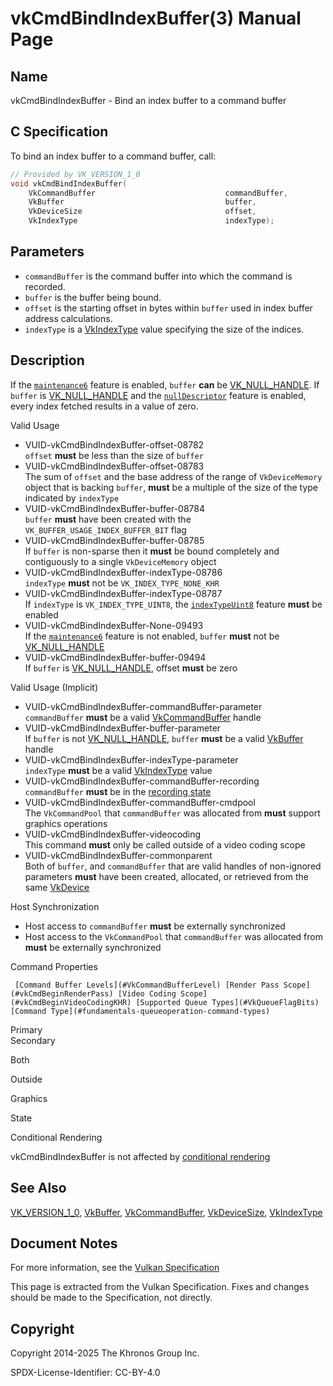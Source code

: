 # vkCmdBindIndexBuffer(3) Manual Page

## Name

vkCmdBindIndexBuffer - Bind an index buffer to a command buffer



## [](#_c_specification)C Specification

To bind an index buffer to a command buffer, call:

```c++
// Provided by VK_VERSION_1_0
void vkCmdBindIndexBuffer(
    VkCommandBuffer                             commandBuffer,
    VkBuffer                                    buffer,
    VkDeviceSize                                offset,
    VkIndexType                                 indexType);
```

## [](#_parameters)Parameters

- `commandBuffer` is the command buffer into which the command is recorded.
- `buffer` is the buffer being bound.
- `offset` is the starting offset in bytes within `buffer` used in index buffer address calculations.
- `indexType` is a [VkIndexType](https://registry.khronos.org/vulkan/specs/latest/man/html/VkIndexType.html) value specifying the size of the indices.

## [](#_description)Description

If the [`maintenance6`](https://registry.khronos.org/vulkan/specs/latest/html/vkspec.html#features-maintenance6) feature is enabled, `buffer` **can** be [VK\_NULL\_HANDLE](https://registry.khronos.org/vulkan/specs/latest/man/html/VK_NULL_HANDLE.html). If `buffer` is [VK\_NULL\_HANDLE](https://registry.khronos.org/vulkan/specs/latest/man/html/VK_NULL_HANDLE.html) and the [`nullDescriptor`](https://registry.khronos.org/vulkan/specs/latest/html/vkspec.html#features-nullDescriptor) feature is enabled, every index fetched results in a value of zero.

Valid Usage

- [](#VUID-vkCmdBindIndexBuffer-offset-08782)VUID-vkCmdBindIndexBuffer-offset-08782  
  `offset` **must** be less than the size of `buffer`
- [](#VUID-vkCmdBindIndexBuffer-offset-08783)VUID-vkCmdBindIndexBuffer-offset-08783  
  The sum of `offset` and the base address of the range of `VkDeviceMemory` object that is backing `buffer`, **must** be a multiple of the size of the type indicated by `indexType`
- [](#VUID-vkCmdBindIndexBuffer-buffer-08784)VUID-vkCmdBindIndexBuffer-buffer-08784  
  `buffer` **must** have been created with the `VK_BUFFER_USAGE_INDEX_BUFFER_BIT` flag
- [](#VUID-vkCmdBindIndexBuffer-buffer-08785)VUID-vkCmdBindIndexBuffer-buffer-08785  
  If `buffer` is non-sparse then it **must** be bound completely and contiguously to a single `VkDeviceMemory` object
- [](#VUID-vkCmdBindIndexBuffer-indexType-08786)VUID-vkCmdBindIndexBuffer-indexType-08786  
  `indexType` **must** not be `VK_INDEX_TYPE_NONE_KHR`
- [](#VUID-vkCmdBindIndexBuffer-indexType-08787)VUID-vkCmdBindIndexBuffer-indexType-08787  
  If `indexType` is `VK_INDEX_TYPE_UINT8`, the [`indexTypeUint8`](#features-indexTypeUint8) feature **must** be enabled
- [](#VUID-vkCmdBindIndexBuffer-None-09493)VUID-vkCmdBindIndexBuffer-None-09493  
  If the [`maintenance6`](#features-maintenance6) feature is not enabled, `buffer` **must** not be [VK\_NULL\_HANDLE](https://registry.khronos.org/vulkan/specs/latest/man/html/VK_NULL_HANDLE.html)
- [](#VUID-vkCmdBindIndexBuffer-buffer-09494)VUID-vkCmdBindIndexBuffer-buffer-09494  
  If `buffer` is [VK\_NULL\_HANDLE](https://registry.khronos.org/vulkan/specs/latest/man/html/VK_NULL_HANDLE.html), offset **must** be zero

Valid Usage (Implicit)

- [](#VUID-vkCmdBindIndexBuffer-commandBuffer-parameter)VUID-vkCmdBindIndexBuffer-commandBuffer-parameter  
  `commandBuffer` **must** be a valid [VkCommandBuffer](https://registry.khronos.org/vulkan/specs/latest/man/html/VkCommandBuffer.html) handle
- [](#VUID-vkCmdBindIndexBuffer-buffer-parameter)VUID-vkCmdBindIndexBuffer-buffer-parameter  
  If `buffer` is not [VK\_NULL\_HANDLE](https://registry.khronos.org/vulkan/specs/latest/man/html/VK_NULL_HANDLE.html), `buffer` **must** be a valid [VkBuffer](https://registry.khronos.org/vulkan/specs/latest/man/html/VkBuffer.html) handle
- [](#VUID-vkCmdBindIndexBuffer-indexType-parameter)VUID-vkCmdBindIndexBuffer-indexType-parameter  
  `indexType` **must** be a valid [VkIndexType](https://registry.khronos.org/vulkan/specs/latest/man/html/VkIndexType.html) value
- [](#VUID-vkCmdBindIndexBuffer-commandBuffer-recording)VUID-vkCmdBindIndexBuffer-commandBuffer-recording  
  `commandBuffer` **must** be in the [recording state](#commandbuffers-lifecycle)
- [](#VUID-vkCmdBindIndexBuffer-commandBuffer-cmdpool)VUID-vkCmdBindIndexBuffer-commandBuffer-cmdpool  
  The `VkCommandPool` that `commandBuffer` was allocated from **must** support graphics operations
- [](#VUID-vkCmdBindIndexBuffer-videocoding)VUID-vkCmdBindIndexBuffer-videocoding  
  This command **must** only be called outside of a video coding scope
- [](#VUID-vkCmdBindIndexBuffer-commonparent)VUID-vkCmdBindIndexBuffer-commonparent  
  Both of `buffer`, and `commandBuffer` that are valid handles of non-ignored parameters **must** have been created, allocated, or retrieved from the same [VkDevice](https://registry.khronos.org/vulkan/specs/latest/man/html/VkDevice.html)

Host Synchronization

- Host access to `commandBuffer` **must** be externally synchronized
- Host access to the `VkCommandPool` that `commandBuffer` was allocated from **must** be externally synchronized

Command Properties

     [Command Buffer Levels](#VkCommandBufferLevel) [Render Pass Scope](#vkCmdBeginRenderPass) [Video Coding Scope](#vkCmdBeginVideoCodingKHR) [Supported Queue Types](#VkQueueFlagBits) [Command Type](#fundamentals-queueoperation-command-types)

Primary  
Secondary

Both

Outside

Graphics

State

Conditional Rendering

vkCmdBindIndexBuffer is not affected by [conditional rendering](#drawing-conditional-rendering)

## [](#_see_also)See Also

[VK\_VERSION\_1\_0](https://registry.khronos.org/vulkan/specs/latest/man/html/VK_VERSION_1_0.html), [VkBuffer](https://registry.khronos.org/vulkan/specs/latest/man/html/VkBuffer.html), [VkCommandBuffer](https://registry.khronos.org/vulkan/specs/latest/man/html/VkCommandBuffer.html), [VkDeviceSize](https://registry.khronos.org/vulkan/specs/latest/man/html/VkDeviceSize.html), [VkIndexType](https://registry.khronos.org/vulkan/specs/latest/man/html/VkIndexType.html)

## [](#_document_notes)Document Notes

For more information, see the [Vulkan Specification](https://registry.khronos.org/vulkan/specs/latest/html/vkspec.html#vkCmdBindIndexBuffer)

This page is extracted from the Vulkan Specification. Fixes and changes should be made to the Specification, not directly.

## [](#_copyright)Copyright

Copyright 2014-2025 The Khronos Group Inc.

SPDX-License-Identifier: CC-BY-4.0